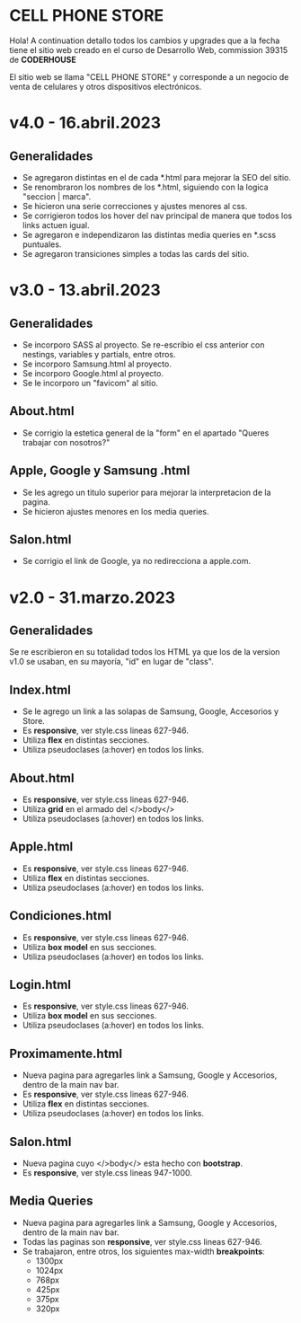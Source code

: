 # CELL PHONE STORE

Hola! A continuation detallo todos los cambios y upgrades que a la fecha tiene el sitio web creado en el curso de Desarrollo Web, commission 39315 de **CODERHOUSE** 

El sitio web se llama "CELL PHONE STORE" y corresponde a un negocio de venta de celulares y otros dispositivos electrónicos.




# v4.0 - 16.abril.2023
## Generalidades

* Se agregaron distintas <meta> en el <head> de cada *.html para mejorar la SEO del sitio.
* Se renombraron los nombres de los *.html, siguiendo con la logica "seccion | marca".
* Se hicieron una serie correcciones y ajustes menores al css.
* Se corrigieron todos los hover del nav principal de manera que todos los links <a> actuen igual.
* Se agregaron e independizaron las distintas media queries en *.scss puntuales.
* Se agregaron transiciones simples a todas las cards del sitio.






# v3.0 - 13.abril.2023
## Generalidades

* Se incorporo SASS al proyecto. Se re-escribio el css anterior con nestings, variables y partials, entre otros.
* Se incorporo Samsung.html al proyecto.
* Se incorporo Google.html al proyecto.
* Se le incorporo un "favicom" al sitio.


## About.html

* Se corrigio la estetica general de la "form" en el apartado "Queres trabajar con nosotros?"


## Apple, Google y Samsung .html

* Se les agrego un titulo superior para mejorar la interpretacion de la pagina.
* Se hicieron ajustes menores en los media queries.


## Salon.html

* Se corrigio el link de Google, ya no redirecciona a apple.com.






# v2.0 - 31.marzo.2023
## Generalidades

Se re escribieron en su totalidad todos los HTML ya que los de la version v1.0 se usaban, en su mayoría, "id" en lugar de "class".


## Index.html

* Se le agrego un link a las solapas de Samsung, Google, Accesorios y Store.
* Es **responsive**, ver style.css lineas 627-946.
* Utiliza **flex** en distintas secciones.
* Utiliza pseudoclases (a:hover) en todos los links.


## About.html

* Es **responsive**, ver style.css lineas 627-946.
* Utiliza **grid** en el armado del </>body</>
* Utiliza pseudoclases (a:hover) en todos los links.


## Apple.html

* Es **responsive**, ver style.css lineas 627-946.
* Utiliza **flex** en distintas secciones.
* Utiliza pseudoclases (a:hover) en todos los links.


## Condiciones.html

* Es **responsive**, ver style.css lineas 627-946.
* Utiliza **box model** en sus secciones.
* Utiliza pseudoclases (a:hover) en todos los links.


## Login.html

* Es **responsive**, ver style.css lineas 627-946.
* Utiliza **box model** en sus secciones.
* Utiliza pseudoclases (a:hover) en todos los links.


## Proximamente.html

* Nueva pagina para agregarles link a Samsung, Google y Accesorios, dentro de la main nav bar.
* Es **responsive**, ver style.css lineas 627-946.
* Utiliza **flex** en distintas secciones.
* Utiliza pseudoclases (a:hover) en todos los links.


## Salon.html

* Nueva pagina cuyo </>body</> esta hecho con **bootstrap**. 
* Es **responsive**, ver style.css lineas 947-1000.


## Media Queries

* Nueva pagina para agregarles link a Samsung, Google y Accesorios, dentro de la main nav bar.
* Todas las paginas son **responsive**, ver style.css lineas 627-946.
* Se trabajaron, entre otros, los siguientes max-width **breakpoints**:
	* 1300px
	* 1024px
	* 768px
	* 425px
	* 375px
	* 320px